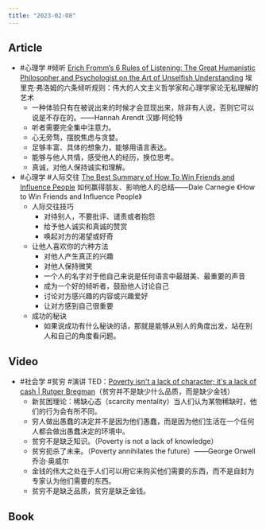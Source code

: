 ```yaml
---
title: "2023-02-08"
---
```

## Article
- #心理学 #倾听 [Erich Fromm’s 6 Rules of Listening: The Great Humanistic Philosopher and Psychologist on the Art of Unselfish Understanding](https://www.themarginalian.org/2017/04/05/erich-fromm-the-art-of-listening/) 埃里克·弗洛姆的六条倾听规则：伟大的人文主义哲学家和心理学家论无私理解的艺术
	- 一种体验只有在被说出来的时候才会显现出来，除非有人说，否则它可以说是不存在的。——Hannah Arendt 汉娜·阿伦特
	- 听者需要完全集中注意力。
	- 心无旁骛，摆脱焦虑与贪婪。
	- 足够丰富、具体的想象力，能够用语言表达。
	- 能够与他人共情，感受他人的经历，换位思考。
	- 真诚，对他人保持诚实和理解。
- #心理学 #人际交往 [The Best Summary of How To Win Friends and Influence People](https://fs.blog/how-to-win-friends-and-influence-people) 如何赢得朋友、影响他人的总结——Dale Carnegie 《How to Win Friends and Influence People》
	- 人际交往技巧
		- 对待别人，不要批评、谴责或者抱怨
		- 给予他人诚实和真诚的赞赏
		- 唤起对方的渴望或好奇
	- 让他人喜欢你的六种方法
		- 对他人产生真正的兴趣
		- 对他人保持微笑
		- 一个人的名字对于他自己来说是任何语言中最甜美、最重要的声音
		- 成为一个好的倾听者，鼓励他人讨论自己
		- 讨论对方感兴趣的内容或兴趣爱好
		- 让对方感到自己很重要
	- 成功的秘诀
		- 如果说成功有什么秘诀的话，那就是能够从别人的角度出发，站在别人和自己的角度看问题。
## Video
- #社会学 #贫穷 #演讲 TED：[Poverty isn't a lack of character; it's a lack of cash | Rutger Bregman](https://youtu.be/ydKcaIE6O1k)（贫穷并不是缺少什么品质，而是缺少金钱）
	- 新贫困理论：稀缺心态（scarcity mentality）当人们认为某物稀缺时，他们的行为会有所不同。
	- 穷人做出愚蠢的决定并不是因为他们愚蠢，而是因为他们生活在一个任何人都会做出愚蠢决定的环境中。
	- 贫穷不是缺乏知识。（Poverty is not a lack of knowledge）
	- 贫穷扼杀了未来。（Poverty annihilates the future）——George Orwell 乔治·奥威尔
	- 金钱的伟大之处在于人们可以用它来购买他们需要的东西，而不是自封为专家认为他们需要的东西。
	- 贫穷不是缺乏品质，贫穷是缺乏金钱。
## Book
